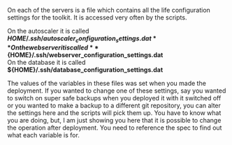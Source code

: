 On each of the servers is a file which contains all the life configuration settings for the toolkit. It is accessed very often by the scripts.

On the autoscaler it is called **${HOME}/.ssh/autoscaler_configuration_settings.dat**  
On the webserver it is called **${HOME}/.ssh/webserver_configuration_settings.dat**  
On the database it is called **${HOME}/.ssh/database_configuration_settings.dat** 

The values of the variables in these files was set when you made the deployment. If you wanted to change one of these settings, say you wanted to switch on super safe backups when you deployed it with it switched off or you wanted to make a backup to a different git repository, you can alter the settings here and the scripts will pick them up.
You have to know what you are doing, but, I am just showing you here that it is possible to change the operation after deployment. You need to reference the spec to find out what each variable is for. 
